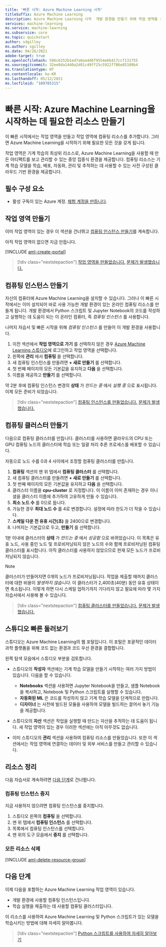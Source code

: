 ```yaml
---
title: '빠른 시작: Azure Machine Learning 시작'
titleSuffix: Azure Machine Learning
description: Azure Machine Learning 시작  개발 환경을 만들기 위해 작업 영역을 설정하고 컴퓨팅 리소스를 추가합니다.
services: machine-learning
ms.service: machine-learning
ms.subservice: core
ms.topic: quickstart
author: sdgilley
ms.author: sgilley
ms.date: 04/26/2021
adobe-target: true
ms.openlocfilehash: 596c6252b1ed7a0aa4d6f9554e6b417ccf131755
ms.sourcegitcommit: 32ee8da1440a2d81c49ff25c5922f786e85109b4
ms.translationtype: HT
ms.contentlocale: ko-KR
ms.lasthandoff: 05/12/2021
ms.locfileid: "109785315"
---
```

# <a name="quickstart-create-resources-youll-need-to-get-started-with-azure-machine-learning"></a>빠른 시작: Azure Machine Learning을 시작하는 데 필요한 리소스 만들기

이 빠른 시작에서는 작업 영역을 만들고 작업 영역에 컴퓨팅 리소스를 추가합니다. 그러면 Azure Machine Learning을 시작하기 위해 필요한 모든 것을 갖게 됩니다.  

작업 영역은 기계 학습의 최상위 리소스로, Azure Machine Learning을 사용할 때 만든 아티팩트를 보고 관리할 수 있는 중앙 집중식 환경을 제공합니다. 컴퓨팅 리소스는 기계 학습 모델을 학습, 배포, 자동화, 관리 및 추적하는 데 사용할 수 있는 사전 구성된 클라우드 기반 환경을 제공합니다.


## <a name="prerequisites"></a>필수 구성 요소

- 활성 구독이 있는 Azure 계정. [체험 계정을 만듭니다](https://azure.microsoft.com/free/?WT.mc_id=A261C142F).

## <a name="create-the-workspace"></a>작업 영역 만들기

이미 작업 영역이 있는 경우 이 섹션을 건너뛰고 [컴퓨팅 인스턴스 만들기](#instance)를 계속합니다.

아직 작업 영역이 없으면 지금 만듭니다.

[!INCLUDE [aml-create-portal](../../includes/aml-create-in-portal.md)]

> [!div class="nextstepaction"]
> [작업 영역을 만들었습니다.](?success=create-workspace#instance) [문제가 발생했습니다.](https://www.research.net/r/7C8Z3DN?issue=create-workspace)


## <a name="create-compute-instance"></a><a name="instance"></a> 컴퓨팅 인스턴스 만들기

자신의 컴퓨터에 Azure Machine Learning을 설치할 수 있습니다.  그러나 이 빠른 시작에서는 이미 설치되어 바로 사용 가능한 개발 환경이 있는 온라인 컴퓨팅 리소스를 만들게 됩니다.  개발 환경에서 Python 스크립트 및 Jupyter Notebook의 코드를 작성하고 실행하는 데 도움이 되는 이 온라인 컴퓨터, 즉 *컴퓨팅 인스턴스* 를 사용합니다.

나머지 자습서 및 빠른 시작을 위해 *컴퓨팅 인스턴스* 를 만들어 이 개발 환경을 사용합니다.

1. 이전 섹션에서 **작업 영역으로 가기** 를 선택하지 않은 경우 [Azure Machine Learning 스튜디오](https://ml.azure.com)에 로그인하고 작업 영역을 선택합니다.
1. 왼쪽에 **관리** 에서 **컴퓨팅** 을 선택합니다.
1. 새 컴퓨팅 인스턴스를 만들려면 **+ 새로 만들기** 를 선택합니다.
1. 첫 번째 페이지의 모든 기본값을 유지하고 **다음** 을 선택합니다.
1. 이름을 제공하고 **만들기** 를 선택합니다.
 
약 2분 후에 컴퓨팅 인스턴스 변경의 **상태** 가 *만드는 중* 에서 *실행 중* 으로 표시됩니다.  이제 모든 준비가 되었습니다.  

> [!div class="nextstepaction"]
> [컴퓨팅 인스턴스를 만들었습니다.](?success=create-instance#cluster) [문제가 발생했습니다.](https://www.research.net/r/7C8Z3DN?issue=create-instance)

## <a name="create-compute-clusters"></a><a name="cluster"></a> 컴퓨팅 클러스터 만들기

다음으로 컴퓨팅 클러스터를 만듭니다.  클러스터를 사용하면 클라우드의 CPU 또는 GPU 컴퓨팅 노드의 클러스터에 학습 또는 일괄 처리 추론 프로세스를 배포할 수 있습니다.

자동으로 노드 수를 0과 4 사이에서 조정할 컴퓨팅 클러스터를 만듭니다.

1. **컴퓨팅** 섹션의 맨 위 탭에서 **컴퓨팅 클러스터** 를 선택합니다.
1. 새 컴퓨팅 클러스터를 만들려면 **+ 새로 만들기** 를 선택합니다.
1. 첫 번째 페이지의 모든 기본값을 유지하고 **다음** 을 선택합니다.
1. 클러스터 이름을 **cpu-cluster** 로 지정합니다.  이 이름이 이미 존재하는 경우 이니셜을 클러스터 이름에 추가하여 고유하게 만들 수 있습니다.
1. **최소 노드 수** 를 0으로 둡니다.
1. 가능한 경우 **최대 노드 수** 를 4로 변경합니다.  설정에 따라 한도가 더 작을 수 있습니다.
1. **스케일 다운 전 유휴 시간(초)** 을 2400으로 변경합니다.
1. 나머지는 기본값으로 두고, **만들기** 를 선택합니다.

1분 이내에 클러스터의 **상태** 가 *만드는 중* 에서 *성공함* 으로 바뀌었습니다.  이 목록은 유휴 노드, 사용 중인 노드 및 프로비저닝되지 않은 노드의 수와 함께 프로비저닝된 컴퓨팅 클러스터를 표시합니다.  아직 클러스터를 사용하지 않았으므로 현재 모든 노드가 프로비저닝되지 않습니다. 

> [!NOTE]
> 클러스터가 만들어지면 0개의 노드가 프로비저닝됩니다. 작업을 제출할 때까지 클러스터에 대한 비용이 *발생하지 않습니다*. 이 클러스터가 2,400초(40분) 동안 유휴 상태이면 축소됩니다.  이렇게 하면 다시 스케일 업하기까지 기다리지 않고 필요에 따라 몇 가지 자습서에서 사용해 볼 수 있습니다.

> [!div class="nextstepaction"]
> [컴퓨팅 클러스터를 만들었습니다.](?success=create-compute-cluster#clean-up) [문제가 발생했습니다.](https://www.research.net/r/7C8Z3DN?issue=create-compute-cluster)

## <a name="quick-tour-of-the-studio"></a><a name="studio"></a> 스튜디오 빠른 둘러보기

스튜디오는 Azure Machine Learning의 웹 포털입니다. 이 포털은 포괄적인 데이터 과학 플랫폼을 위해 코드 없는 환경과 코드 우선 환경을 결합합니다.

왼쪽 탐색 모음에서 스튜디오 부분을 검토합니다.

* 스튜디오의 **작성자** 섹션에는 기계 학습 모델을 만들기 시작하는 여러 가지 방법이 있습니다.  다음을 할 수 있습니다.

    * **Notebooks** 섹션을 사용하면 Jupyter Notebook을 만들고, 샘플 Notebook을 복사하고, Notebook 및 Python 스크립트를 실행할 수 있습니다.
    * **자동화된 ML** 은 코드를 작성하지 않고 기계 학습 모델을 단계적으로 만듭니다.
    * **디자이너** 는 사전에 빌드된 모듈을 사용하여 모델을 빌드하는 끌어서 놓기 기능을 제공합니다.

* 스튜디오의 **자산** 섹션은 작업을 실행할 때 만드는 자산을 추적하는 데 도움이 됩니다.  새 작업 영역이 있는 경우 이러한 섹션에는 아직 아무것도 없습니다.

* 이미 스튜디오의 **관리** 섹션을 사용하여 컴퓨팅 리소스를 만들었습니다.  또한 이 섹션에서는 작업 영역에 연결하는 데이터 및 외부 서비스를 만들고 관리할 수 있습니다.  

## <a name="clean-up-resources"></a><a name="clean-up"></a>리소스 정리

다음 자습서로 계속하려면 [다음 단계](#next-steps)로 건너뜁니다.

### <a name="stop-compute-instance"></a>컴퓨팅 인스턴스 중지

지금 사용하지 않으려면 컴퓨팅 인스턴스를 중지합니다.

1. 스튜디오 왼쪽의 **컴퓨팅** 을 선택합니다.
1. 맨 위 탭에서 **컴퓨팅 인스턴스** 를 선택합니다.
1. 목록에서 컴퓨팅 인스턴스를 선택합니다.
1. 맨 위의 도구 모음에서 **중지** 를 선택합니다.

### <a name="delete-all-resources"></a>모든 리소스 삭제

[!INCLUDE [aml-delete-resource-group](../../includes/aml-delete-resource-group.md)]

## <a name="next-steps"></a>다음 단계

이제 다음을 포함하는 Azure Machine Learning 작업 영역이 있습니다.

- 개발 환경에 사용할 컴퓨팅 인스턴스입니다.
- 학습 실행을 제출하는 데 사용할 컴퓨팅 클러스터입니다.

이 리소스를 사용하여 Azure Machine Learning 및 Python 스크립트가 있는 모델을 학습시키는 방법에 대해 자세히 알아봅니다.

> [!div class="nextstepaction"]
> [Python 스크립트를 사용하여 자세히 알아보기](tutorial-1st-experiment-hello-world.md)
>
